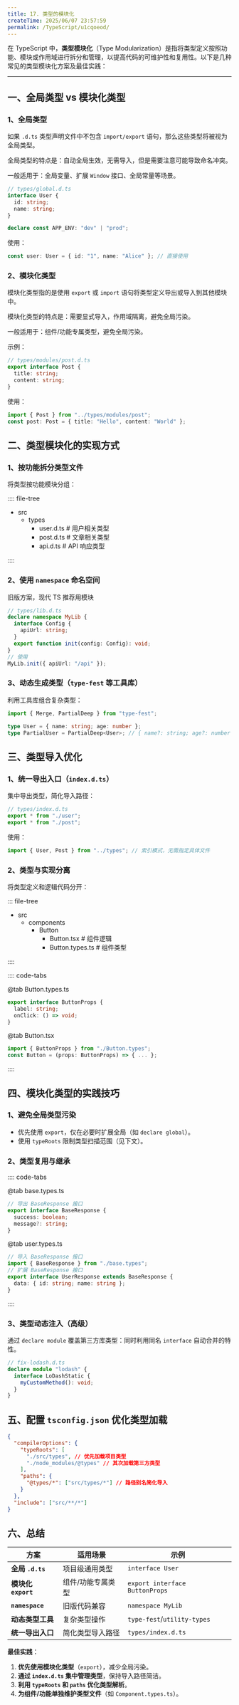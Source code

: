 ```yaml
---
title: 17. 类型的模块化
createTime: 2025/06/07 23:57:59
permalink: /TypeScript/u1cqoeod/
---
```


在 TypeScript 中，**类型模块化**（Type Modularization）是指将类型定义按照功能、模块或作用域进行拆分和管理，以提高代码的可维护性和复用性。以下是几种常见的类型模块化方案及最佳实践：

---

## 一、全局类型 vs 模块化类型

### 1、全局类型

如果 `.d.ts` 类型声明文件中不包含 `import/export` 语句，那么这些类型将被视为全局类型。

全局类型的特点是：自动全局生效，无需导入，但是需要注意可能导致命名冲突。

一般适用于：全局变量、扩展 `Window` 接口、全局常量等场景。

```ts
// types/global.d.ts
interface User {
  id: string;
  name: string;
}

declare const APP_ENV: "dev" | "prod";
```

使用：

```ts
const user: User = { id: "1", name: "Alice" }; // 直接使用
```

### 2、模块化类型

模块化类型指的是使用 `export` 或 `import` 语句将类型定义导出或导入到其他模块中。

模块化类型的特点是：需要显式导入，作用域隔离，避免全局污染。

一般适用于：组件/功能专属类型，避免全局污染。

示例：

```ts
// types/modules/post.d.ts
export interface Post {
  title: string;
  content: string;
}
```

使用：

```ts
import { Post } from "../types/modules/post";
const post: Post = { title: "Hello", content: "World" };
```

## 二、类型模块化的实现方式

### 1、按功能拆分类型文件

将类型按功能模块分组：

:::: file-tree

- src
  - types
    - user.d.ts # 用户相关类型
    - post.d.ts # 文章相关类型
    - api.d.ts # API 响应类型

::::

### 2、使用 `namespace` 命名空间 <badge text="旧版" type="warning" /> <badge text="不推荐" type="warning" />

旧版方案，现代 TS 推荐用模块

```ts
// types/lib.d.ts
declare namespace MyLib {
  interface Config {
    apiUrl: string;
  }
  export function init(config: Config): void;
}
// 使用
MyLib.init({ apiUrl: "/api" });
```

### 3、动态生成类型（`type-fest` 等工具库）

利用工具库组合复杂类型：

```ts
import { Merge, PartialDeep } from "type-fest";

type User = { name: string; age: number };
type PartialUser = PartialDeep<User>; // { name?: string; age?: number }
```

## 三、类型导入优化

### 1、统一导出入口（`index.d.ts`）

集中导出类型，简化导入路径：

```ts
// types/index.d.ts
export * from "./user";
export * from "./post";
```

使用：

```ts
import { User, Post } from "../types"; // 索引模式，无需指定具体文件
```

### 2、类型与实现分离

将类型定义和逻辑代码分开：

::: file-tree

- src
  - components
    - Button
      - Button.tsx # 组件逻辑
      - Button.types.ts # 组件类型

::::

:::: code-tabs

@tab Button.types.ts

```ts
export interface ButtonProps {
  label: string;
  onClick: () => void;
}
```

@tab Button.tsx

```ts
import { ButtonProps } from "./Button.types";
const Button = (props: ButtonProps) => { ... };
```

::::

## 四、模块化类型的实践技巧

### 1、避免全局类型污染

- 优先使用 `export`，仅在必要时扩展全局（如 `declare global`）。
- 使用 `typeRoots` 限制类型扫描范围（见下文）。

### 2、类型复用与继承

:::: code-tabs

@tab base.types.ts

```ts
// 导出 BaseResponse 接口
export interface BaseResponse {
  success: boolean;
  message?: string;
}
```

@tab user.types.ts

```ts
// 导入 BaseResponse 接口
import { BaseResponse } from "./base.types";
// 扩展 BaseResponse 接口
export interface UserResponse extends BaseResponse {
  data: { id: string; name: string };
}
```

::::

### 3、类型动态注入（高级）

通过 `declare module` 覆盖第三方库类型：同时利用同名 `interface` 自动合并的特性。

```ts
// fix-lodash.d.ts
declare module "lodash" {
  interface LoDashStatic {
    myCustomMethod(): void;
  }
}
```

## 五、配置 `tsconfig.json` 优化类型加载

```json
{
  "compilerOptions": {
    "typeRoots": [
      "./src/types", // 优先加载项目类型
      "./node_modules/@types" // 其次加载第三方类型
    ],
    "paths": {
      "@types/*": ["src/types/*"] // 路径别名简化导入
    }
  },
  "include": ["src/**/*"]
}
```

## 六、总结

| 方案                | 适用场景          | 示例                           |
| ------------------- | ----------------- | ------------------------------ |
| **全局 `.d.ts`**    | 项目级通用类型    | `interface User`               |
| **模块化 `export`** | 组件/功能专属类型 | `export interface ButtonProps` |
| **`namespace`**     | 旧版代码兼容      | `namespace MyLib`              |
| **动态类型工具**    | 复杂类型操作      | `type-fest`/`utility-types`    |
| **统一导出入口**    | 简化类型导入路径  | `types/index.d.ts`             |

**最佳实践**：

1. **优先使用模块化类型**（`export`），减少全局污染。
2. **通过 `index.d.ts` 集中管理类型**，保持导入路径简洁。
3. **利用 `typeRoots` 和 `paths` 优化类型解析**。
4. **为组件/功能单独维护类型文件**（如 `Component.types.ts`）。
